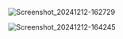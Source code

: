 ![Screenshot_20241212-162729](https://github.com/user-attachments/assets/ad2dcedf-a43e-41e3-ae54-39dcc60bddc5)

![Screenshot_20241212-164245](https://github.com/user-attachments/assets/b72f75e6-f214-4614-ab30-2e43a6465b1a)

